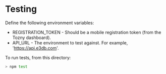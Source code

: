 # Testing

Define the following environment variables:

* REGISTRATION_TOKEN - Should be a mobile registration token (from the Tozny dashboard).
* API_URL - The environment to test against. For example, 'https://api.e3db.com'.

To run tests, from this directory:

```bash
> npm test
```
